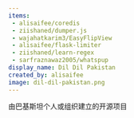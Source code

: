```yaml
---
items:
 - alisaifee/coredis
 - ziishaned/dumper.js
 - wajahatkarim3/EasyFlipView
 - alisaifee/flask-limiter
 - ziishaned/learn-regex
 - sarfraznawaz2005/whatspup
display_name: Dil Dil Pakistan
created_by: alisaifee
image: dil-dil-pakistan.png
---
```


由巴基斯坦个人或组织建立的开源项目


